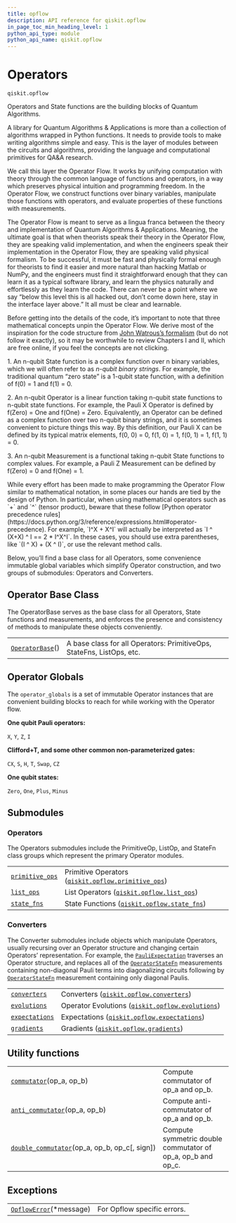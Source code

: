 ```yaml
---
title: opflow
description: API reference for qiskit.opflow
in_page_toc_min_heading_level: 1
python_api_type: module
python_api_name: qiskit.opflow
---
```


<span id="module-qiskit.opflow" />

<span id="qiskit-opflow" />

# Operators

<span id="module-qiskit.opflow" />

`qiskit.opflow`

Operators and State functions are the building blocks of Quantum Algorithms.

A library for Quantum Algorithms & Applications is more than a collection of algorithms wrapped in Python functions. It needs to provide tools to make writing algorithms simple and easy. This is the layer of modules between the circuits and algorithms, providing the language and computational primitives for QA\&A research.

We call this layer the Operator Flow. It works by unifying computation with theory through the common language of functions and operators, in a way which preserves physical intuition and programming freedom. In the Operator Flow, we construct functions over binary variables, manipulate those functions with operators, and evaluate properties of these functions with measurements.

The Operator Flow is meant to serve as a lingua franca between the theory and implementation of Quantum Algorithms & Applications. Meaning, the ultimate goal is that when theorists speak their theory in the Operator Flow, they are speaking valid implementation, and when the engineers speak their implementation in the Operator Flow, they are speaking valid physical formalism. To be successful, it must be fast and physically formal enough for theorists to find it easier and more natural than hacking Matlab or NumPy, and the engineers must find it straightforward enough that they can learn it as a typical software library, and learn the physics naturally and effortlessly as they learn the code. There can never be a point where we say “below this level this is all hacked out, don’t come down here, stay in the interface layer above.” It all must be clear and learnable.

Before getting into the details of the code, it’s important to note that three mathematical concepts unpin the Operator Flow. We derive most of the inspiration for the code structure from [John Watrous’s formalism](https://cs.uwaterloo.ca/~watrous/TQI/) (but do not follow it exactly), so it may be worthwhile to review Chapters I and II, which are free online, if you feel the concepts are not clicking.

1\. An n-qubit State function is a complex function over n binary variables, which we will often refer to as *n-qubit binary strings*. For example, the traditional quantum “zero state” is a 1-qubit state function, with a definition of f(0) = 1 and f(1) = 0.

2\. An n-qubit Operator is a linear function taking n-qubit state functions to n-qubit state functions. For example, the Pauli X Operator is defined by f(Zero) = One and f(One) = Zero. Equivalently, an Operator can be defined as a complex function over two n-qubit binary strings, and it is sometimes convenient to picture things this way. By this definition, our Pauli X can be defined by its typical matrix elements, f(0, 0) = 0, f(1, 0) = 1, f(0, 1) = 1, f(1, 1) = 0.

3\. An n-qubit Measurement is a functional taking n-qubit State functions to complex values. For example, a Pauli Z Measurement can be defined by f(Zero) = 0 and f(One) = 1.

<Admonition title="Note" type="note">
  While every effort has been made to make programming the Operator Flow similar to mathematical notation, in some places our hands are tied by the design of Python. In particular, when using mathematical operators such as `+` and `^` (tensor product), beware that these follow [Python operator precedence rules](https://docs.python.org/3/reference/expressions.html#operator-precedence). For example, `I^X + X^I` will actually be interpreted as `I ^ (X+X) ^ I == 2 * I^X^I`. In these cases, you should use extra parentheses, like `(I ^ X) + (X ^ I)`, or use the relevant method calls.
</Admonition>

Below, you’ll find a base class for all Operators, some convenience immutable global variables which simplify Operator construction, and two groups of submodules: Operators and Converters.

## Operator Base Class

The OperatorBase serves as the base class for all Operators, State functions and measurements, and enforces the presence and consistency of methods to manipulate these objects conveniently.

|                                                                                                        |                                                                       |
| ------------------------------------------------------------------------------------------------------ | --------------------------------------------------------------------- |
| [`OperatorBase`](qiskit.opflow.OperatorBase#qiskit.opflow.OperatorBase "qiskit.opflow.OperatorBase")() | A base class for all Operators: PrimitiveOps, StateFns, ListOps, etc. |

## Operator Globals

The `operator_globals` is a set of immutable Operator instances that are convenient building blocks to reach for while working with the Operator flow.

**One qubit Pauli operators:**

`X`, `Y`, `Z`, `I`

**Clifford+T, and some other common non-parameterized gates:**

`CX`, `S`, `H`, `T`, `Swap`, `CZ`

**One qubit states:**

`Zero`, `One`, `Plus`, `Minus`

## Submodules

### Operators

The Operators submodules include the PrimitiveOp, ListOp, and StateFn class groups which represent the primary Operator modules.

|                                                                                                                 |                                                                                                                                                     |
| --------------------------------------------------------------------------------------------------------------- | --------------------------------------------------------------------------------------------------------------------------------------------------- |
| [`primitive_ops`](qiskit.opflow.primitive_ops#module-qiskit.opflow.primitive_ops "qiskit.opflow.primitive_ops") | Primitive Operators ([`qiskit.opflow.primitive_ops`](qiskit.opflow.primitive_ops#module-qiskit.opflow.primitive_ops "qiskit.opflow.primitive_ops")) |
| [`list_ops`](qiskit.opflow.list_ops#module-qiskit.opflow.list_ops "qiskit.opflow.list_ops")                     | List Operators ([`qiskit.opflow.list_ops`](qiskit.opflow.list_ops#module-qiskit.opflow.list_ops "qiskit.opflow.list_ops"))                          |
| [`state_fns`](qiskit.opflow.state_fns#module-qiskit.opflow.state_fns "qiskit.opflow.state_fns")                 | State Functions ([`qiskit.opflow.state_fns`](qiskit.opflow.state_fns#module-qiskit.opflow.state_fns "qiskit.opflow.state_fns"))                     |

### Converters

The Converter submodules include objects which manipulate Operators, usually recursing over an Operator structure and changing certain Operators’ representation. For example, the [`PauliExpectation`](qiskit.opflow.expectations.PauliExpectation#qiskit.opflow.expectations.PauliExpectation "qiskit.opflow.expectations.PauliExpectation") traverses an Operator structure, and replaces all of the [`OperatorStateFn`](qiskit.opflow.state_fns.OperatorStateFn#qiskit.opflow.state_fns.OperatorStateFn "qiskit.opflow.state_fns.OperatorStateFn") measurements containing non-diagonal Pauli terms into diagonalizing circuits following by [`OperatorStateFn`](qiskit.opflow.state_fns.OperatorStateFn#qiskit.opflow.state_fns.OperatorStateFn "qiskit.opflow.state_fns.OperatorStateFn") measurement containing only diagonal Paulis.

|                                                                                                             |                                                                                                                                          |
| ----------------------------------------------------------------------------------------------------------- | ---------------------------------------------------------------------------------------------------------------------------------------- |
| [`converters`](qiskit.opflow.converters#module-qiskit.opflow.converters "qiskit.opflow.converters")         | Converters ([`qiskit.opflow.converters`](qiskit.opflow.converters#module-qiskit.opflow.converters "qiskit.opflow.converters"))           |
| [`evolutions`](qiskit.opflow.evolutions#module-qiskit.opflow.evolutions "qiskit.opflow.evolutions")         | Operator Evolutions ([`qiskit.opflow.evolutions`](qiskit.opflow.evolutions#module-qiskit.opflow.evolutions "qiskit.opflow.evolutions"))  |
| [`expectations`](qiskit.opflow.expectations#module-qiskit.opflow.expectations "qiskit.opflow.expectations") | Expectations ([`qiskit.opflow.expectations`](qiskit.opflow.expectations#module-qiskit.opflow.expectations "qiskit.opflow.expectations")) |
| [`gradients`](qiskit.opflow.gradients#module-qiskit.opflow.gradients "qiskit.opflow.gradients")             | Gradients ([`qiskit.opflow.gradients`](qiskit.opflow.gradients#module-qiskit.opflow.gradients "qiskit.opflow.gradients"))                |

## Utility functions

|                                                                                                                                                        |                                                                |
| ------------------------------------------------------------------------------------------------------------------------------------------------------ | -------------------------------------------------------------- |
| [`commutator`](qiskit.opflow.commutator#qiskit.opflow.commutator "qiskit.opflow.commutator")(op\_a, op\_b)                                             | Compute commutator of op\_a and op\_b.                         |
| [`anti_commutator`](qiskit.opflow.anti_commutator#qiskit.opflow.anti_commutator "qiskit.opflow.anti_commutator")(op\_a, op\_b)                         | Compute anti-commutator of op\_a and op\_b.                    |
| [`double_commutator`](qiskit.opflow.double_commutator#qiskit.opflow.double_commutator "qiskit.opflow.double_commutator")(op\_a, op\_b, op\_c\[, sign]) | Compute symmetric double commutator of op\_a, op\_b and op\_c. |

## Exceptions

|                                                                                                             |                             |
| ----------------------------------------------------------------------------------------------------------- | --------------------------- |
| [`OpflowError`](qiskit.opflow.OpflowError#qiskit.opflow.OpflowError "qiskit.opflow.OpflowError")(\*message) | For Opflow specific errors. |

